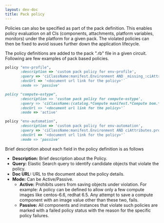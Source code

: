 ```yaml
---
layout: dev-doc
title: Pack policy
---
```


Policies can also be specified as part of the pack definition.
This enables policy evaluation on all CIs (components, attachments, platform variables, monitors) under the platform for a given pack. The violated policies can then be fixed to avoid issues further down the application lifecycle. 

The policy definitions are added to the pack ".rb" file in a given circuit. Following are few examples of pack based policies.

~~~ruby
policy "env-profile",
       :description => 'custom pack policy for env-profile',
       :query => 'ciClassName:manifest.Environment AND _missing_:ciAttributes.profile'
       :docUrl => '<document url link for the policy>'`
       :mode => 'passive'

policy "compute-ostype",
       :description => 'custom pack policy for compute-ostype',
       :query => 'ciClassName:(catalog.*Compute manifest.*Compute bom.*Compute) AND NOT ciAttributes.ostype:("centos-6.5" OR "centos-6.6" OR "redhat-6.5" OR "redhat-6.6" OR "default-cloud")'
       :docUrl => '<document url link for the policy>'`
       :mode => 'active'

policy "env-automation",
       :description => 'custom pack policy for env-automation',
       :query => 'ciClassName:manifest.Environment AND ciAttributes.profile:(PROD EBF STAGING) AND NOT (ciAttributes.autorepair:true AND ciAttributes.autoreplace:true)'
       :docUrl => '<document url link for the policy>'`
       :mode => 'passive'
~~~ 
 
Brief description about each field in the policy definition is as follows
 
* **Description:**  Brief description about the Policy.
* **Query:** Elastic Search query to identify candidate objects that violate the policy.
* **Doc URL:** URL to the document about the policy details.
* **Mode:** Can be Active/Passive.
     * **Active:** Prohibits users from saving objects under violation. For example: A policy can be defined to allow only a few compute images like centos-6.6, redhat 6.5. Any attempt to save a compute component with an image value other than these two, fails.
     * **Passive:** All components and instances that violate such policies are marked with a failed policy status with the reason for the specific policy failures.
 
